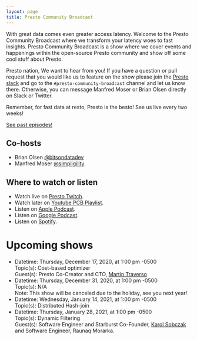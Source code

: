 ```yaml
---
layout: page
title: Presto Community Broadcast
---
```


<div markdown="1" class="leftcol widecol">

With great data comes even greater access latency. Welcome to the Presto 
Community Broadcast where we transform your latency woes to fast insights.
Presto Community Broadcast is a show where we cover events and happenings within
the open-source Presto community and show off some cool stuff about Presto.

Presto nation, We want to hear from you! If you have a question or pull request 
that you would like us to feature on the show please join the 
[Presto slack](https://prestosql.io/slack) and go to the 
`#presto-community-broadcast` channel and let us know there. Otherwise, you can
message Manfred Moser or Brian Olsen directly on Slack or Twitter.

Remember, for fast data at resto, Presto is the besto! See us live every two
weeks!


<a class="button" href="/broadcast/episodes.html">See past episodes!</a>

## Co-hosts

 - Brian Olsen [@bitsondatadev](https://twitter.com/bitsondatadev)
 - Manfred Moser [@simpligility](https://twitter.com/simpligility)

## Where to watch or listen

 - Watch live on <a href="https://www.twitch.tv/prestosql" target="_blank">Presto Twitch</a>.
 - Watch later on <a href="https://www.youtube.com/playlist?list=PLFnr63che7war_NzC7CJQjFuUKLYC7nYh" target="_blank">Youtube PCB Playlist</a>.
 - Listen on <a href="https://podcasts.apple.com/us/podcast/presto-community-broadcast/id1533484786" target="_blank">Apple Podcast</a>.
 - Listen on <a href="https://podcasts.google.com/feed/aHR0cHM6Ly9mZWVkcy5idXp6c3Byb3V0LmNvbS8xMzc0NTMyLnJzcw==" target="_blank">Google Podcast</a>.
 - Listen on <a href="https://open.spotify.com/show/53ZrVCCmZSsEmvlNfzpWSL" target="_blank">Spotify</a>.

# Upcoming shows
 * Datetime: Thursday, December 17, 2020, at 1:00 pm -0500 <br/>
   Topic(s): Cost-based optimizer  <br/>
   Guest(s): Presto Co-Creator and CTO,
   [Martin Traverso](https://twitter.com/mtraverso)
 * Datetime: Thursday, December 31, 2020, at 1:00 pm -0500 <br/>
   Topic(s): N/A <br/>
   Note: This show will be canceled due to the holiday, see you next year!
 * Datetime: Wednesday, January 14, 2021, at 1:00 pm -0500 <br/>
   Topic(s): Distributed Hash-join 
 * Datetime: Thursday, January 28, 2021, at 1:00 pm -0500 <br/>
   Topic(s): Dynamic Filtering <br/>
   Guest(s): Software Engineer and Starburst Co-Founder, 
   [Karol Sobczak](https://twitter.com/sopel39) and Software Engineer, Raunaq
   Morarka.

</div>
